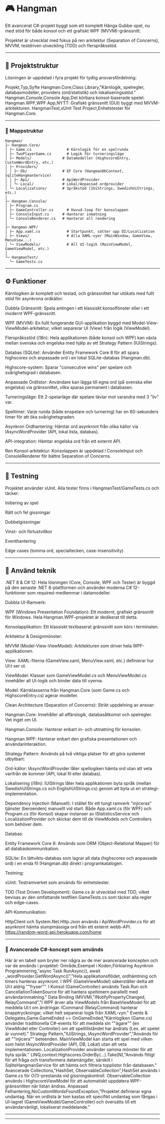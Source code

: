 ﻿# 🎮 Hangman

Ett avancerat C#-projekt byggt som ett komplett Hänga Gubbe-spel, nu med stöd för både konsol och ett grafiskt WPF (MVVM)-gränssnitt.

Projektet är utvecklat med fokus på ren arkitektur (Separation of Concerns), MVVM, testdriven utveckling (TDD) och flerspråksstöd.

---

## 📁 Projektstruktur

Lösningen är uppdelad i fyra projekt för tydlig ansvarsfördelning:

Projekt,Typ,Syfte
Hangman.Core,Class Library,"Kärnlogik, spelregler, databasmodeller, providers (ord/statistik) och lokaliseringsstöd."
Hangman.Console,Console App,Det körbara konsol-baserade spelet.
Hangman.WPF,WPF App,NYTT: Grafiskt gränssnitt (GUI) byggt med MVVM-arkitekturen.
HangmanTest,xUnit Test Project,Enhetstester för Hangman.Core.

---

### 🧱 Mappstruktur
```
Hangman/
├─ Hangman.Core/
│ ├─ Game.cs                # Kärnlogik för en spelrunda
│ ├─ TwoPlayerGame.cs       # Logik för turneringsläge
│ ├─ Models/              # Datamodeller (HighscoreEntry, CustomWordEntry, etc.)
│ ├─ Providers/
│ │ ├─ Db/                # EF Core (HangmanDbContext, SqliteHangmanService)
│ │ ├─ Api/               # ApiWordProvider
│ │ └─ Local/             # Lokal/Anpassad ordprovider
│ └─ Localizations/       # Språkstöd (IUiStrings, SwedishUiStrings, etc.)
│
├─ Hangman.Console/
│ ├─ Program.cs
│ ├─ GameController.cs      # Huvud-loop för konsolappen
│ ├─ ConsoleInput.cs      # Hanterar inmatning
│ └─ ConsoleRenderer.cs   # Hanterar all rendering
│
├─ Hangman.WPF/
│ ├─ App.xaml.cs            # Startpunkt, sätter upp DI/Localization
│ ├─ Views/                 # Alla XAML-vyer (MainWindow, GameView, MenuView...)
│ └─ ViewModels/            # All UI-logik (MainViewModel, GameViewModel, etc.)
│
└─ HangmanTest/
  └─ GameTests.cs
```
---

## ⚙️ Funktioner 

Kärnlogiken är komplett och testad, och gränssnittet har utökats med fullt stöd för asynkrona ordkällor.

Dubbla Gränssnitt: Spela antingen i ett klassiskt konsolfönster eller i ett modernt WPF-gränssnitt.

WPF (MVVM): En fullt fungerande GUI-applikation byggd med Model-View-ViewModel-arkitektur, vilket separerar UI (View) från logik (ViewModel).

Flerspråksstöd (i18n): Hela applikationen (både konsol och WPF) kan växla mellan svenska och engelska med hjälp av ett Strategy Pattern (IUiStrings).

Databas (SQLite): Använder Entity Framework Core 8 för att spara highscores och anpassade ord i en lokal SQLite-databas (Hangman.db).

Highscore-system: Sparar "consecutive wins" per spelare och svårighetsgrad i databasen.

Anpassade Ordlistor: Användare kan lägga till egna ord (på svenska eller engelska) via gränssnittet, vilka sparas permanent i databasen.

Turneringsläge: Ett 2-spelarläge där spelare tävlar mot varandra med 3 "liv" var.

Speltimer: Varje runda (både enspelare och turnering) har en 60-sekunders timer för att öka svårighetsgraden.

Asynkron Ordhantering: Hämtar ord asynkront från olika källor via IAsyncWordProvider (API, lokal lista, databas).

API-integration: Hämtar engelska ord från ett externt API.

Ren Konsol-arkitektur: Konsolappen är uppdelad i ConsoleInput och ConsoleRenderer för bättre Separation of Concerns.

---

## 🧪 Testning

Projektet använder xUnit. Alla tester finns i HangmanTest/GameTests.cs och täcker:

Initiering av spel

Rätt och fel gissningar

Dubbelgissningar

Vinst- och förlustvillkor

Eventhantering

Edge cases (tomma ord, specialtecken, case-insensitivity)

---

## 🧠 Använd teknik

.NET 8 & C# 12: Hela lösningen (Core, Console, WPF och Tester) är byggd på den senaste .NET 8-plattformen och använder moderna C# 12-funktioner som required-medlemmar i datamodeller.


Dubbla UI-Ramverk:

WPF (Windows Presentation Foundation): Ett modernt, grafiskt gränssnitt för Windows. Hela Hangman.WPF-projektet är dedikerat till detta.

Konsolapplikation: Ett klassiskt textbaserat gränssnitt som körs i terminalen.

Arkitektur & Designmönster:

MVVM (Model-View-ViewModel): Arkitekturen som driver hela WPF-applikationen.

View: XAML-filerna (GameView.xaml, MenuView.xaml, etc.) definierar hur UI:t ser ut.

ViewModel: Klasser som GameViewModel.cs och MenuViewModel.cs innehåller all UI-logik och binder data till vyerna.

Model: Kärnklasserna från Hangman.Core (som Game.cs och HighscoreEntry.cs) agerar modeller.

Clean Architecture (Separation of Concerns): Strikt uppdelning av ansvar:

Hangman.Core: Innehåller all affärslogik, databasåtkomst och spelregler. Vet inget om UI.

Hangman.Console: Hanterar enbart in- och utmatning för konsolen.

Hangman.WPF: Hanterar enbart den grafiska presentationen och användarinteraktion.

Strategy Pattern: Används på två viktiga platser för att göra systemet utbytbart:

Ord-källor: IAsyncWordProvider låter spellogiken hämta ord utan att veta varifrån de kommer (API, lokal fil eller databas).

Lokalisering (i18n): IUiStrings låter hela applikationen byta språk (mellan SwedishUiStrings.cs och EnglishUiStrings.cs) genom att byta ut en strategi-implementation.

Dependency Injection (Manuell): I stället för ett tungt ramverk "injiceras" tjänster (beroenden) manuellt vid start. Både App.xaml.cs (för WPF) och Program.cs (för Konsol) skapar instanser av IStatisticsService och LocalizationProvider och skickar dem till de ViewModels och Controllers som behöver dem.

Databas:

Entity Framework Core 8: Används som ORM (Object-Relational Mapper) för all databaskommunikation.

SQLite: En lättvikts-databas som lagrar all data (highscores och anpassade ord) i en enda fil (Hangman.db) direkt i programkatalogen.

Testning:

xUnit: Testramverket som används för enhetstester.

TDD (Test Driven Development): Game.cs är utvecklad med TDD, vilket bevisas av den omfattande testfilen GameTests.cs som täcker alla regler och edge-cases.

API-Kommunikation:

HttpClient och System.Net.Http.Json används i ApiWordProvider.cs för att asynkront hämta slumpmässiga ord från ett externt webb-API. https://random-word-api.herokuapp.com/home

---

### 🧩 Avancerade C#-koncept som används

Här är en tabell som bryter ner några av de mer avancerade koncepten och var de används i projektet:
Område,Exempel i Koden,Förklaring
Asynkron Programmering,"async Task RunAsync(), await _wordProvider.GetWordAsync()","Hela applikationsflödet, ordhämtning och timers hanteras asynkront. I WPF (GameViewModel) säkerställer detta att UI:t aldrig ""fryser"". I Konsol (GameController) används Task.Run och CancellationTokenSource för att hantera speltimern parallellt med användarinmatning."
Data Binding (MVVM),"INotifyPropertyChanged, RelayCommand","I WPF ärver alla ViewModels från BaseViewModel för att meddela UI:t om ändringar. ICommand (RelayCommand) hanterar knapptryckningar, vilket helt separerar logik från XAML-vyn."
Events & Delegates,Game.GameEnded += OnGameEnded,"Kärnlogiken (Game.cs) använder traditionella C#-events för att meddela sin ""ägare"" (en ViewModel eller Controller) om att speltillståndet har ändrats (t.ex. att spelet är vunnet)."
Strategy Pattern,"IUiStrings, IAsyncWordProvider","Används för att ""injicera"" beteenden. MainViewModel kan starta ett spel med vilken som helst IAsyncWordProvider (API, DB, Lokal) utan att veta implementationen. LocalizationProvider använder samma mönster för att byta språk."
LINQ,context.Highscores.OrderBy(...).Take(N),"Används flitigt för att fråga och transformera datamängder, särskilt i SqliteHangmanService för att hämta och filtrera topplistor från databasen."
Avancerade Collections,"HashSet<char>, ObservableCollection<T>",HashSet används i Game.cs för O(1)-prestanda vid gissningskontroll. ObservableCollection används i HighscoreViewModel för att automatiskt uppdatera WPF-gränssnitten när listan ändras.
Anpassad Felhantering,NoCustomWordsFoundException,"Projektet definierar egna undantag. När en ordlista är tom kastas ett specifikt undantag som fångas i UI-lagret (GameViewModel/GameController) och översätts till ett användarvänligt, lokaliserat meddelande."

---
---




